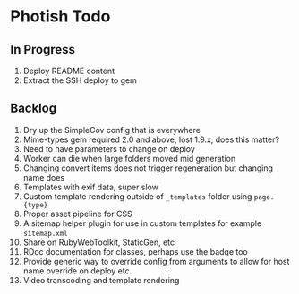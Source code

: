 # Photish Todo

## In Progress

1. Deploy README content
1. Extract the SSH deploy to gem

## Backlog

1. Dry up the SimpleCov config that is everywhere
1. Mime-types gem required 2.0 and above, lost 1.9.x, does this matter?
1. Need to have parameters to change on deploy
1. Worker can die when large folders moved mid generation
1. Changing convert items does not trigger regeneration but changing name does
1. Templates with exif data, super slow
1. Custom template rendering outside of `_templates` folder using `page.{type}`
1. Proper asset pipeline for CSS
1. A sitemap helper plugin for use in custom templates for example
   `sitemap.xml`
1. Share on RubyWebToolkit, StaticGen, etc
1. RDoc documentation for classes, perhaps use the badge too
1. Provide generic way to override config from arguments to allow for host name
   override on deploy etc.
1. Video transcoding and template rendering

